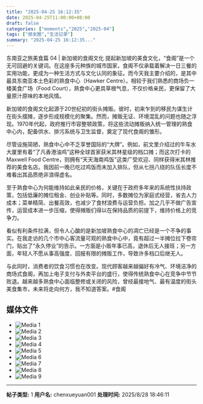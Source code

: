 ```yaml
---
title: "2025-04-25 16:12:35"
date: 2025-04-25T11:00:00+08:00
draft: false
categories: ["moments","2025","2025-04"]
tags: ["朋友圈","生活记录"]
summary: "2025-04-25 16:12:35..."
---
```


东南亚之旅美食篇 04 | 新加坡的食阁文化
​
​提起新加坡的美食文化，“食阁”是一个无可回避的关键词。在这座多元种族的城市国家，食阁不仅承载着解决一日三餐的实用功能，更成为一种生活方式与文化认同的象征。而今天我主要介绍的，是其中最具东南亚本土色彩的熟食中心（Hawker Centre）。相较于我们熟悉的商场负一楼美食广场（Food Court），熟食中心更具草根气息，不仅价格亲民，更保留了大量原汁原味的本地风情。

新加坡的食阁文化起源于20世纪初的街头摊贩。彼时，初来乍到的移民为谋生计在街头摆摊，逐步形成规模化的聚集。然而，摊贩无证、环境混乱的问题也随之浮现。1970年代起，政府推行市容整顿政策，将这些流动摊贩纳入统一管理的熟食中心内，配备供水、排污系统与卫生监督，奠定了现代食阁的雏形。

尽管设施简陋，熟食中心中不乏享誉国际的“大牌”。例如，前文里介绍过的牛车水大厦里有着“了凡香港油鸡”这种全球首家获米其林星级的档口摊；而这次打卡的Maxwell Food Centre，则拥有“天天海南鸡饭”这类广受欢迎、同样获得米其林推荐的美食名店。我因前一晚已吃过鸡饭而未加入排队，但从七拐八绕的队伍长度不难看出其品质绝非浪得虚名。

至于熟食中心为何能维持如此亲民的价格，关键在于政府多年来的系统性扶持政策，包括低廉的摊位租金、创业补贴等。同时，多数摊位为家庭式经营，省去人力成本；菜单精简、出餐高效，也减少了食材浪费与运营负担。加之几乎不做广告宣传，运营成本进一步压缩，使得摊贩们得以在保持品质的前提下，维持价格上的竞争力。

看似有利条件拉满，但令人心酸的是新加坡熟食中心的凋亡已经是一个不争的事实。在我走访的几个市中心客流量可观的熟食中心中，竟有超过一半摊位拉下卷帘门，贴出了“永久停业”的告示。一方面是小贩年事已高，退休后无人接班；另一方面，年轻人不愿从事高强度、回报有限的摊贩工作，导致许多档口后继无人。

与此同时，消费者的饮食习惯也在改变。现代顾客越来越偏好有冷气、环境洁净的商场式食阁，再加上电子支付与外卖平台的盛行，使得传统熟食中心在竞争中节节败退。越来越多熟食中心面临整修或关闭的风险，曾经最接地气、最有温度的街头美食集市，未来将走向何方，我不知道答案。
​
​#食阁

## 媒体文件

- ![Media 1](/Moments/photos/2025-04-25/202504251612350.jpg)
- ![Media 2](/Moments/photos/2025-04-25/202504251612351.jpg)
- ![Media 3](/Moments/photos/2025-04-25/202504251612352.jpg)
- ![Media 4](/Moments/photos/2025-04-25/202504251612353.jpg)
- ![Media 5](/Moments/photos/2025-04-25/202504251612354.jpg)
- ![Media 6](/Moments/photos/2025-04-25/202504251612355.jpg)
- ![Media 7](/Moments/photos/2025-04-25/202504251612356.jpg)
- ![Media 8](/Moments/photos/2025-04-25/202504251612357.jpg)
- ![Media 9](/Moments/photos/2025-04-25/202504251612358.jpg)

---

**帖子类型:** 1
**用户名:** chenxueyuan001
**处理时间:** 2025/8/28 18:46:11